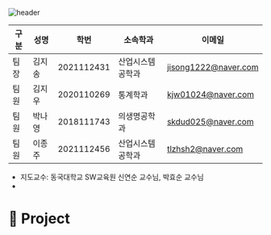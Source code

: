 
![header](https://capsule-render.vercel.app/api?type=waving&color=7686DB&section=header&text=가족연동%20기반%20시니어%20건강관리%20플랫폼%20(WIN;C)&fontSize=35&customColorList=2&height=170)


| 구분 | 성명 | 학번 | 소속학과 | 이메일 |
| --- | --- | --- | --- | --- |
| 팀장 | 김지송 | 2021112431 | 산업시스템공학과 | jisong1222@naver.com |
| 팀원 | 김지우 | 2020110269 | 통계학과 | kjw01024@naver.com |
| 팀원 | 박나영 | 2018111743 | 의생명공학과 | skdud025@naver.com |
| 팀원 | 이종주 | 2021112456 | 산업시스템공학과 | tlzhsh2@naver.com  |
- 지도교수: 동국대학교 SW교육원 신연순 교수님, 박효순 교수님
- 
# 📑 Project
